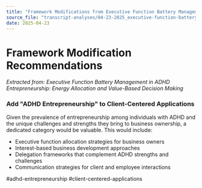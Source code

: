 ```yaml
---
title: "Framework Modifications from Executive Function Battery Management in ADHD Entrepreneurship: Energy Allocation and Value-Based Decision Making"
source_file: "transcript-analyses/04-23-2025_executive-function-battery-adhd-entrepreneurship.md"
date: 2025-04-23
---
```


# Framework Modification Recommendations

*Extracted from: Executive Function Battery Management in ADHD Entrepreneurship: Energy Allocation and Value-Based Decision Making*

### Add "ADHD Entrepreneurship" to Client-Centered Applications

Given the prevalence of entrepreneurship among individuals with ADHD and the unique challenges and strengths they bring to business ownership, a dedicated category would be valuable. This would include:
- Executive function allocation strategies for business owners
- Interest-based business development approaches
- Delegation frameworks that complement ADHD strengths and challenges
- Communication strategies for client and employee interactions

#adhd-entrepreneurship #client-centered-applications
